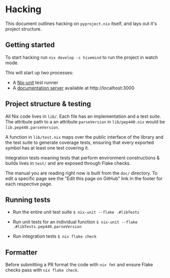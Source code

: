 # Hacking

This document outlines hacking on `pyproject.nix` itself, and lays out it's project structure.

## Getting started

To start hacking run `nix develop -c hivemind` to run the project in watch mode.

This will start up two processes:

- A [Nix-unit](https://github.com/adisbladis/nix-unit) test runner
- A [documentation server](https://rust-lang.github.io/mdBook/) available at http://localhost:3000

## Project structure & testing

All Nix code lives in `lib/`. Each file has an implementation and a test suite.
The attribute path to a an attribute `parseVersion` in `lib/pep440.nix` would be `lib.pep440.parseVersion`.

A function in `lib/test.nix` maps over the public interface of the library and the test suite to generate coverage tests, ensuring that every exported symbol has at least one test covering it.

Integration tests meaning tests that perform environment constructions & builds lives in `test/` and are exposed through Flake checks.

The manual you are reading right now is built from the `doc/` directory.
To edit a specific page see the "Edit this page on GitHub" link in the footer for each respective page.

## Running tests

- Run the entire unit test suite
  `$ nix-unit --flake .#libTests`

- Run unit tests for an individual function
  `$ nix-unit --flake .#libTests.pep440.parseVersion`

- Run integration tests
  `$ nix flake check`

## Formatter

Before submitting a PR format the code with `nix fmt` and ensure Flake checks pass with `nix flake check`.
